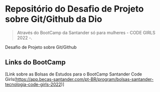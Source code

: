 # Repositório do Desafio de Projeto sobre Git/Github da Dio
> Através do BootCamp da Santander só para mulheres - CODE GIRLS 2022 -.

Desafio de Projeto sobre Git/Github

## Links do BootCamp
[Link sobre as Bolsas de Estudos para o BootCamp Santander Code Girls(https://app.becas-santander.com/pt-BR/program/bolsas-santander-tecnologia-code-girls-2022)]
